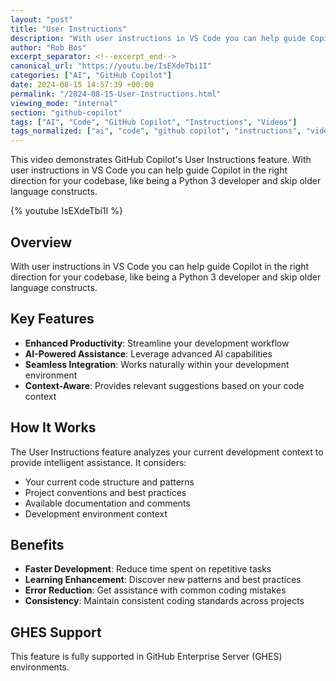 ```yaml
---
layout: "post"
title: "User Instructions"
description: "With user instructions in VS Code you can help guide Copilot in the right direction for your codebase, like being a Python 3 developer and skip older language constructs."
author: "Rob Bos"
excerpt_separator: <!--excerpt_end-->
canonical_url: "https://youtu.be/IsEXdeTbi1I"
categories: ["AI", "GitHub Copilot"]
date: 2024-08-15 14:57:39 +00:00
permalink: "/2024-08-15-User-Instructions.html"
viewing_mode: "internal"
section: "github-copilot"
tags: ["AI", "Code", "GitHub Copilot", "Instructions", "Videos"]
tags_normalized: ["ai", "code", "github copilot", "instructions", "videos"]
---
```


This video demonstrates GitHub Copilot's User Instructions feature. With user instructions in VS Code you can help guide Copilot in the right direction for your codebase, like being a Python 3 developer and skip older language constructs.<!--excerpt_end-->

{% youtube IsEXdeTbi1I %}

## Overview

With user instructions in VS Code you can help guide Copilot in the right direction for your codebase, like being a Python 3 developer and skip older language constructs.

## Key Features

- **Enhanced Productivity**: Streamline your development workflow
- **AI-Powered Assistance**: Leverage advanced AI capabilities
- **Seamless Integration**: Works naturally within your development environment
- **Context-Aware**: Provides relevant suggestions based on your code context

## How It Works

The User Instructions feature analyzes your current development context to provide intelligent assistance. It considers:

- Your current code structure and patterns
- Project conventions and best practices
- Available documentation and comments
- Development environment context

## Benefits

- **Faster Development**: Reduce time spent on repetitive tasks
- **Learning Enhancement**: Discover new patterns and best practices
- **Error Reduction**: Get assistance with common coding mistakes
- **Consistency**: Maintain consistent coding standards across projects

## GHES Support

This feature is fully supported in GitHub Enterprise Server (GHES) environments.
